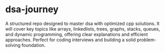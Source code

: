 # dsa-journey
A structured repo designed to master dsa with optimized cpp solutions. It will cover key topics like arrays, linkedlists, trees, graphs, stacks, queues, and dynamic programming, offering clear explanations and efficient approaches. Perfect for coding interviews and building a solid problem-solving foundation. 
